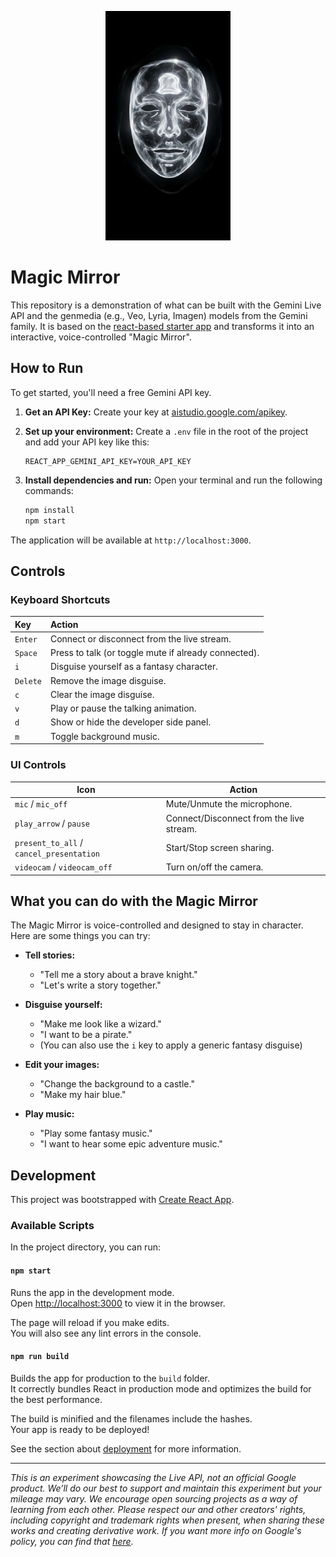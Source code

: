 <p align="center">
  <img src="public/face.png" alt="Project Face" width="200"/>
</p>

# Magic Mirror

This repository is a demonstration of what can be built with the Gemini Live API and the genmedia (e.g., Veo, Lyria, Imagen) models from the Gemini family. It is based on the [react-based starter app](https://github.com/google-gemini/live-api-web-console) and transforms it into an interactive, voice-controlled "Magic Mirror".

## How to Run

To get started, you'll need a free Gemini API key.

1.  **Get an API Key:** Create your key at [aistudio.google.com/apikey](https://aistudio.google.com/apikey).

2.  **Set up your environment:** Create a `.env` file in the root of the project and add your API key like this:

    ```
    REACT_APP_GEMINI_API_KEY=YOUR_API_KEY
    ```

3.  **Install dependencies and run:** Open your terminal and run the following commands:

    ```bash
    npm install
    npm start
    ```

The application will be available at `http://localhost:3000`.

## Controls

### Keyboard Shortcuts

| Key      | Action                                                   |
| :------- | :------------------------------------------------------- |
| `Enter`  | Connect or disconnect from the live stream.              |
| `Space`  | Press to talk (or toggle mute if already connected).     |
| `i`      | Disguise yourself as a fantasy character.                |
| `Delete` | Remove the image disguise.                               |
| `c`      | Clear the image disguise.                                |
| `v`      | Play or pause the talking animation.                     |
| `d`      | Show or hide the developer side panel.                   |
| `m`      | Toggle background music.                                 |

### UI Controls

| Icon | Action |
| --- | --- |
| `mic` / `mic_off` | Mute/Unmute the microphone. |
| `play_arrow` / `pause` | Connect/Disconnect from the live stream. |
| `present_to_all` / `cancel_presentation` | Start/Stop screen sharing. |
| `videocam` / `videocam_off` | Turn on/off the camera. |

## What you can do with the Magic Mirror

The Magic Mirror is voice-controlled and designed to stay in character. Here are some things you can try:

*   **Tell stories:**
    *   "Tell me a story about a brave knight."
    *   "Let's write a story together."

*   **Disguise yourself:**
    *   "Make me look like a wizard."
    *   "I want to be a pirate."
    *   (You can also use the `i` key to apply a generic fantasy disguise)

*   **Edit your images:**
    *   "Change the background to a castle."
    *   "Make my hair blue."

*   **Play music:**
    *   "Play some fantasy music."
    *   "I want to hear some epic adventure music."

## Development

This project was bootstrapped with [Create React App](https://github.com/facebook/create-react-app).

### Available Scripts

In the project directory, you can run:

#### `npm start`

Runs the app in the development mode.\
Open [http://localhost:3000](http://localhost:3000) to view it in the browser.

The page will reload if you make edits.\
You will also see any lint errors in the console.

#### `npm run build`

Builds the app for production to the `build` folder.\
It correctly bundles React in production mode and optimizes the build for the best performance.

The build is minified and the filenames include the hashes.\
Your app is ready to be deployed!

See the section about [deployment](https://facebook.github.io/create-react-app/docs/deployment) for more information.

---

_This is an experiment showcasing the Live API, not an official Google product. We’ll do our best to support and maintain this experiment but your mileage may vary. We encourage open sourcing projects as a way of learning from each other. Please respect our and other creators' rights, including copyright and trademark rights when present, when sharing these works and creating derivative work. If you want more info on Google's policy, you can find that [here](https://developers.google.com/terms/site-policies)._
